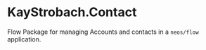KayStrobach.Contact
===================

Flow Package for managing Accounts and contacts in a `neos/flow` application.


